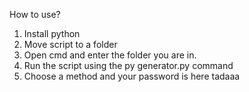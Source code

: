 How to use?

1) Install python
2) Move script to a folder
3) Open cmd and enter the folder you are in.
4) Run the script using the py generator.py command
5) Choose a method and your password is here tadaaa